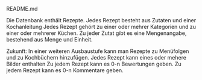 README.md

Die Datenbank enthält Rezepte. Jedes Rezept besteht aus Zutaten und einer Kochanleitung
Jedes Rezept gehört zu einer oder mehrer Kategorien und zu einer oder mehrerer Küchen.
Zu jeder Zutat gibt es eine Mengenangabe, bestehend aus Menge und Einheit.

Zukunft:
In einer weiteren Ausbaustufe kann man Rezepte zu Menüfolgen und zu Kochbüchern hinzufügen.
Jedes Rezept kann eines oder mehere Bilder enthalten
Zu jedem Rezept kann es 0-n Bewertungen geben.
Zu jedem Rezept kann es 0-n Kommentare geben.
